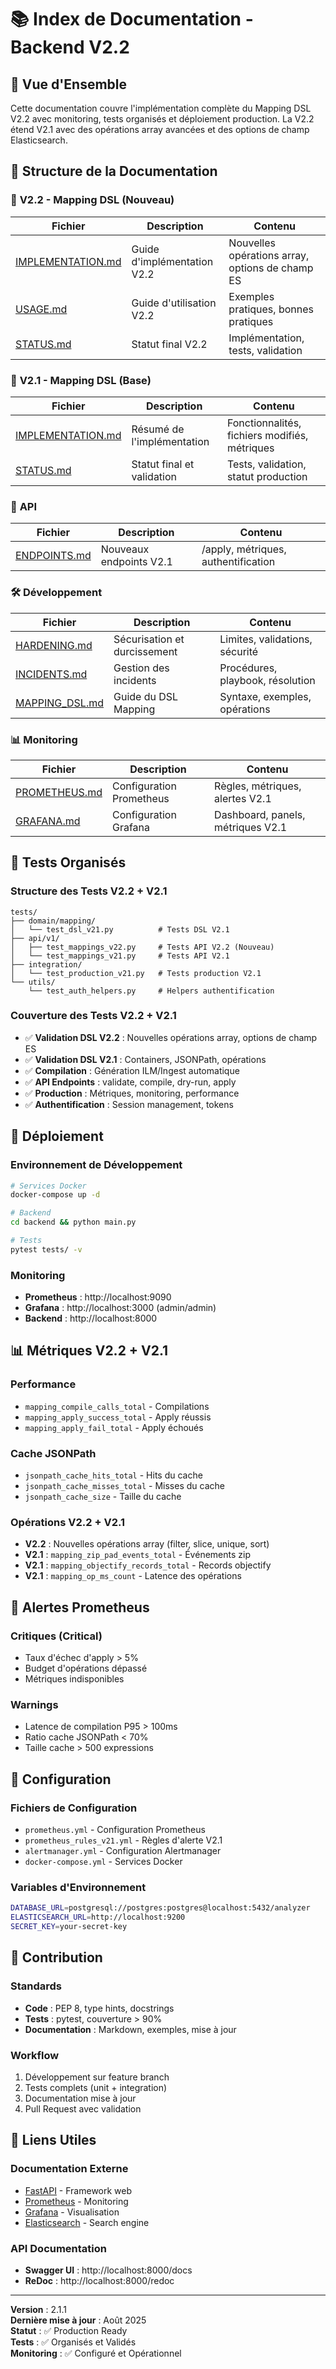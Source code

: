 # 📚 Index de Documentation - Backend V2.2

## 🎯 Vue d'Ensemble

Cette documentation couvre l'implémentation complète du Mapping DSL V2.2 avec monitoring, tests organisés et déploiement production. La V2.2 étend V2.1 avec des opérations array avancées et des options de champ Elasticsearch.

## 📁 Structure de la Documentation

### 🚀 **V2.2 - Mapping DSL (Nouveau)**
| Fichier | Description | Contenu |
|---------|-------------|---------|
| [IMPLEMENTATION.md](v2.2/IMPLEMENTATION.md) | Guide d'implémentation V2.2 | Nouvelles opérations array, options de champ ES |
| [USAGE.md](v2.2/USAGE.md) | Guide d'utilisation V2.2 | Exemples pratiques, bonnes pratiques |
| [STATUS.md](v2.2/STATUS.md) | Statut final V2.2 | Implémentation, tests, validation |

### 🚀 **V2.1 - Mapping DSL (Base)**
| Fichier | Description | Contenu |
|---------|-------------|---------|
| [IMPLEMENTATION.md](v2.1/IMPLEMENTATION.md) | Résumé de l'implémentation | Fonctionnalités, fichiers modifiés, métriques |
| [STATUS.md](v2.1/STATUS.md) | Statut final et validation | Tests, validation, statut production |

### 🔌 **API**
| Fichier | Description | Contenu |
|---------|-------------|---------|
| [ENDPOINTS.md](api/ENDPOINTS.md) | Nouveaux endpoints V2.1 | /apply, métriques, authentification |

### 🛠️ **Développement**
| Fichier | Description | Contenu |
|---------|-------------|---------|
| [HARDENING.md](development/HARDENING.md) | Sécurisation et durcissement | Limites, validations, sécurité |
| [INCIDENTS.md](development/INCIDENTS.md) | Gestion des incidents | Procédures, playbook, résolution |
| [MAPPING_DSL.md](development/MAPPING_DSL.md) | Guide du DSL Mapping | Syntaxe, exemples, opérations |

### 📊 **Monitoring**
| Fichier | Description | Contenu |
|---------|-------------|---------|
| [PROMETHEUS.md](monitoring/PROMETHEUS.md) | Configuration Prometheus | Règles, métriques, alertes V2.1 |
| [GRAFANA.md](monitoring/GRAFANA.md) | Configuration Grafana | Dashboard, panels, métriques V2.1 |

## 🧪 Tests Organisés

### **Structure des Tests V2.2 + V2.1**
```
tests/
├── domain/mapping/
│   └── test_dsl_v21.py          # Tests DSL V2.1
├── api/v1/
│   ├── test_mappings_v22.py     # Tests API V2.2 (Nouveau)
│   └── test_mappings_v21.py     # Tests API V2.1
├── integration/
│   └── test_production_v21.py   # Tests production V2.1
└── utils/
    └── test_auth_helpers.py     # Helpers authentification
```

### **Couverture des Tests V2.2 + V2.1**
- ✅ **Validation DSL V2.2** : Nouvelles opérations array, options de champ ES
- ✅ **Validation DSL V2.1** : Containers, JSONPath, opérations
- ✅ **Compilation** : Génération ILM/Ingest automatique
- ✅ **API Endpoints** : validate, compile, dry-run, apply
- ✅ **Production** : Métriques, monitoring, performance
- ✅ **Authentification** : Session management, tokens

## 🚀 Déploiement

### **Environnement de Développement**
```bash
# Services Docker
docker-compose up -d

# Backend
cd backend && python main.py

# Tests
pytest tests/ -v
```

### **Monitoring**
- **Prometheus** : http://localhost:9090
- **Grafana** : http://localhost:3000 (admin/admin)
- **Backend** : http://localhost:8000

## 📊 Métriques V2.2 + V2.1

### **Performance**
- `mapping_compile_calls_total` - Compilations
- `mapping_apply_success_total` - Apply réussis
- `mapping_apply_fail_total` - Apply échoués

### **Cache JSONPath**
- `jsonpath_cache_hits_total` - Hits du cache
- `jsonpath_cache_misses_total` - Misses du cache
- `jsonpath_cache_size` - Taille du cache

### **Opérations V2.2 + V2.1**
- **V2.2** : Nouvelles opérations array (filter, slice, unique, sort)
- **V2.1** : `mapping_zip_pad_events_total` - Événements zip
- **V2.1** : `mapping_objectify_records_total` - Records objectify
- **V2.1** : `mapping_op_ms_count` - Latence des opérations

## 🚨 Alertes Prometheus

### **Critiques (Critical)**
- Taux d'échec d'apply > 5%
- Budget d'opérations dépassé
- Métriques indisponibles

### **Warnings**
- Latence de compilation P95 > 100ms
- Ratio cache JSONPath < 70%
- Taille cache > 500 expressions

## 🔧 Configuration

### **Fichiers de Configuration**
- `prometheus.yml` - Configuration Prometheus
- `prometheus_rules_v21.yml` - Règles d'alerte V2.1
- `alertmanager.yml` - Configuration Alertmanager
- `docker-compose.yml` - Services Docker

### **Variables d'Environnement**
```bash
DATABASE_URL=postgresql://postgres:postgres@localhost:5432/analyzer
ELASTICSEARCH_URL=http://localhost:9200
SECRET_KEY=your-secret-key
```

## 📝 Contribution

### **Standards**
- **Code** : PEP 8, type hints, docstrings
- **Tests** : pytest, couverture > 90%
- **Documentation** : Markdown, exemples, mise à jour

### **Workflow**
1. Développement sur feature branch
2. Tests complets (unit + integration)
3. Documentation mise à jour
4. Pull Request avec validation

## 🔗 Liens Utiles

### **Documentation Externe**
- [FastAPI](https://fastapi.tiangolo.com/) - Framework web
- [Prometheus](https://prometheus.io/) - Monitoring
- [Grafana](https://grafana.com/) - Visualisation
- [Elasticsearch](https://www.elastic.co/) - Search engine

### **API Documentation**
- **Swagger UI** : http://localhost:8000/docs
- **ReDoc** : http://localhost:8000/redoc

---

**Version** : 2.1.1  
**Dernière mise à jour** : Août 2025  
**Statut** : ✅ Production Ready  
**Tests** : ✅ Organisés et Validés  
**Monitoring** : ✅ Configuré et Opérationnel
